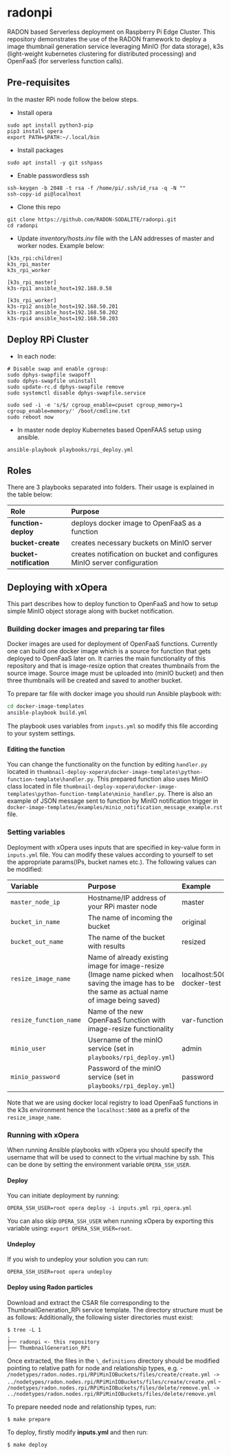 # radonpi
RADON based Serverless deployment on Raspberry Pi Edge Cluster. This repository demonstrates the use of the RADON framework to deploy a image thumbnail generation service leveraging MinIO (for data storage), k3s (light-weight kubernetes clustering for distributed processing) and OpenFaaS (for serverless function calls).

## Pre-requisites
In the master RPi node follow the below steps.

- Install opera
```
sudo apt install python3-pip
pip3 install opera
export PATH=$PATH:~/.local/bin
```
- Install packages
```
sudo apt install -y git sshpass
```
- Enable passwordless ssh
```
ssh-keygen -b 2048 -t rsa -f /home/pi/.ssh/id_rsa -q -N ""
ssh-copy-id pi@localhost
```
- Clone this repo
```
git clone https://github.com/RADON-SODALITE/radonpi.git
cd radonpi
```
- Update *inventory/hosts.inv* file with the LAN addresses of master and worker nodes. Example below:
```
[k3s_rpi:children]
k3s_rpi_master
k3s_rpi_worker

[k3s_rpi_master]
k3s-rpi1 ansible_host=192.168.0.58

[k3s_rpi_worker]
k3s-rpi2 ansible_host=192.168.50.201
k3s-rpi3 ansible_host=192.168.50.202
k3s-rpi4 ansible_host=192.168.50.203
```


## Deploy RPi Cluster
- In each node:
```
# Disable swap and enable cgroup:
sudo dphys-swapfile swapoff
sudo dphys-swapfile uninstall
sudo update-rc.d dphys-swapfile remove
sudo systemctl disable dphys-swapfile.service

sudo sed -i -e 's/$/ cgroup_enable=cpuset cgroup_memory=1 cgroup_enable=memory/' /boot/cmdline.txt
sudo reboot now
```
- In master node deploy Kubernetes based OpenFAAS setup using ansible.
```
ansible-playbook playbooks/rpi_deploy.yml
```

## Roles

There are 3 playbooks separated into folders. Their usage is explained in the table below:

| Role | Purpose
|:-------------|:-------------|
| **function-deploy** | deploys docker image to OpenFaaS as a function
| **bucket-create** | creates necessary buckets on MinIO server
| **bucket-notification** | creates notification on bucket and configures MinIO server configuration

## Deploying with xOpera

This part describes how to deploy function to OpenFaaS and how to setup simple MinIO object storage along with bucket
notification.

### Building docker images and preparing tar files

Docker images are used for deployment of OpenFaaS functions. Currently one can build one docker image which is a source for
function that gets deployed to OpenFaaS later on. It carries the main functionality of this repository and that is image-resize option 
that creates thumbnails from the source image. Source image must be uploaded into (minIO bucket) and then three thumbnails will be created and saved to another bucket.

To prepare tar file with docker image you should run Ansible playbook with:

```bash
cd docker-image-templates
ansible-playbook build.yml 
```

The playbook uses variables from `inputs.yml` so modify this file according to your system settings.

#### Editing the function

You can change the functionality on the function by editing `handler.py` located in `thumbnail-deploy-xopera\docker-image-templates\python-function-template\handler.py`.
This prepared function also uses MinIO class located in file `thumbnail-deploy-xopera\docker-image-templates\python-function-template\minio_handler.py`.
There is also an example of JSON message sent to function by MinIO notification trigger in `docker-image-templates/examples/minio_notification_message_example.rst` file.

### Setting variables

Deployment with xOpera uses inputs that are specified in key-value form in `inputs.yml` file. You can modify these values
according to yourself to set the appropriate params(IPs, bucket names etc.). The following values can be modified:

| Variable | Purpose | Example
|:-------------|:-------------|:-------------|
| `master_node_ip` | Hostname/IP address of your RPi master node| master |
| `bucket_in_name` | The name of incoming the bucket | original |
| `bucket_out_name` | The name of the bucket with results | resized |
| `resize_image_name` | Name of already existing image for image-resize (Image name picked when saving the image has to be the same as actual name of image being saved) | localhost:5000/python-docker-test |
| `resize_function_name` | Name of the new OpenFaaS function with image-resize functionality | var-function-name |
| `minio_user` | Username of the minIO service (set in `playbooks/rpi_deploy.yml`) | admin |
| `minio_password` | Password of the minIO service (set in `playbooks/rpi_deploy.yml`) | password |

Note that we are using docker local registry to load OpenFaaS functions in the k3s environment hence the `localhost:5000` as a prefix of the `resize_image_name`.

### Running with xOpera

When running Ansible playbooks with xOpera you should specify the username that will be used to connect to
the virtual machine by ssh. This can be done by setting the environment variable `OPERA_SSH_USER`.

#### Deploy
You can initiate deployment by running:

`OPERA_SSH_USER=root opera deploy -i inputs.yml rpi_opera.yml`

You can also skip `OPERA_SSH_USER` when running xOpera by exporting this variable using: `export OPERA_SSH_USER=root`.

#### Undeploy
If you wish to undeploy your solution you can run:

`OPERA_SSH_USER=root opera undeploy`

#### Deploy using Radon particles
Download and extract the CSAR file corresponding to the ThumbnailGeneration_RPi service template. The directory structure must be as follows:
Additionally, the following sister directories must exist:

```
$ tree -L 1
.
├── radonpi <- this repository
├── ThumbnailGeneration_RPi
```
Once extracted, the files in the `\_definitions` directory should be modified pointing to relative path for node and relationship types, e.g. 
    - `/nodetypes/radon.nodes.rpi/RPiMinIOBuckets/files/create/create.yml -> ../nodetypes/radon.nodes.rpi/RPiMinIOBuckets/files/create/create.yml`
    - `/nodetypes/radon.nodes.rpi/RPiMinIOBuckets/files/delete/remove.yml -> ../nodetypes/radon.nodes.rpi/RPiMinIOBuckets/files/delete/remove.yml`

To prepare needed node and relationship types, run:
```
$ make prepare
```

To deploy, firstly modify **inputs.yml** and then run:
```
$ make deploy
```